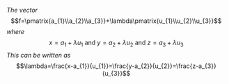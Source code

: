 *The vector*$$f=\pmatrix{a_{1}\\a_{2}\\a_{3}}+\lambda\pmatrix{u_{1}\\u_{2}\\u_{3}}$$*where*$$x=a_{1}+\lambda u_{1} \text{ and } y=a_{2}+\lambda u_{2}\text{ and } z=a_{3}+\lambda u_{3}$$*This can be written as*
$$\lambda=\frac{x-a_{1}}{u_{1}}=\frac{y-a_{2}}{u_{2}}=\frac{z-a_{3}}{u_{3}}$$
